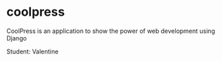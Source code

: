 # coolpress
CoolPress is an application to show the power of web development using Django

Student: Valentine
